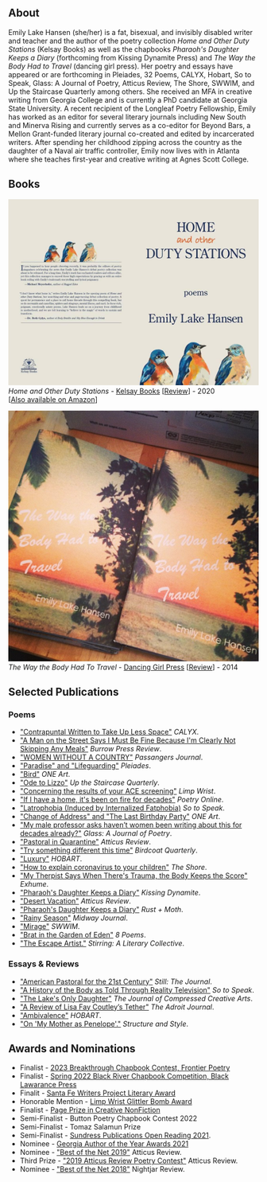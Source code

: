 ## About
Emily Lake Hansen (she/her) is a fat, bisexual,  and invisibly disabled writer and teacher and the author of the poetry collection
_Home and Other Duty Stations_ (Kelsay Books) as well as the chapbooks 
_Pharaoh's Daughter Keeps a Diary_ (forthcoming from Kissing Dynamite Press) 
and _The Way the Body Had to Travel_ (dancing girl press). Her poetry 
and essays have appeared or are forthcoming in Pleiades, 32 Poems, CALYX, Hobart, So to Speak,
Glass: A Journal of Poetry, Atticus Review, The Shore, SWWIM, and Up the Staircase Quarterly among others. She received an MFA in creative writing from Georgia
College and is currently a PhD candidate at Georgia State University. A recent recipient 
of the Longleaf Poetry Fellowship, Emily has worked as an editor for several literary journals including New South and Minerva Rising and currently serves as a co-editor for Beyond Bars, a Mellon Grant-funded literary journal co-created and edited by incarcerated writers. After spending her childhood zipping across the country as the daughter of a Naval air traffic controller, Emily now lives with in Atlanta where she teaches first-year and creative writing at Agnes Scott College. 

## Books
[<img src="/assets/images/home_and_other_duty_stations.jpg" alt="Cover Image" />](https://kelsaybooks.com/products/home-and-other-duty-stations)  
_Home and Other Duty Stations_ - [Kelsay Books](https://kelsaybooks.com/products/home-and-other-duty-stations) [[Review](https://sundressblog.com/2020/04/07/sundress-reads-home-and-other-duty-stations/)] - 2020  
[[Also available on Amazon](https://www.amazon.com/Home-Other-Stations-Emily-Hansen/dp/1950462838)]

![Chapbook Cover](/assets/images/chapbook_cover.jpg)  
_The Way the Body Had To Travel_ - [Dancing Girl Press](https://dulcetshop.myshopify.com/products/the-way-the-body-had-to-travel-emily-lake-hansen) [[Review](https://www.upthestaircase.org/the-way-the-body-had-to-travel.html)] - 2014

## Selected Publications

### Poems
* ["Contrapuntal Written to Take Up Less Space"](https://www.calyxpress.org/contrapuntal-written-to-take-up-less-space-by-emily-lake-hansen/) _CALYX_.
* ["A Man on the Street Says I Must Be Fine Because I'm Clearly Not Skipping Any Meals"](https://burrowpress.com/a-man-on-the-street-says-i-must-be-fine-because-im-clearly-not-skipping-any-meals-emily-lake-hansen/) _Burrow Press Review_.
* ["WOMEN WITHOUT A COUNTRY"](https://www.passengersjournal.com/volume-4-issue-1-poetry/#hansen) _Passangers Journal_.
* ["Paradise" and "Lifeguarding"](https://secure.touchnet.com/C20040_ustores/web/product_detail.jsp?PRODUCTID=575) _Pleiades_.
* ["Bird"](https://oneartpoetry.com/2022/11/18/bird-by-emily-lake-hansen/) _ONE Art_.
* ["Ode to Lizzo"](https://www.upthestaircase.org/emily-lake-hansen-issue-58.html) _Up the Staircase Quarterly_.
* ["Concerning the results of your ACE screening"](https://www.limpwristmagazine.com/lw7) _Limp Wrist_.
* ["If I have a home, it's been on fire for decades"](https://www.poetry.onl/read/em-l-h) _Poetry Online_.
* ["Latrophobia (Induced by Internalized Fatphobia)](http://sotospeakjournal.org/latrophobia/) _So to Speak_.
* ["Change of Address" and "The Last Birthday Party"](https://oneartpoetry.com/2022/03/30/two-poems-by-emily-lake-hansen/) _ONE Art_.
* ["My male professor asks haven’t women been writing about this for decades already?"](http://www.glass-poetry.com/journal/2019/september/hansen-my.html) _Glass: A Journal of Poetry_. 
* ["Pastoral in Quarantine"](https://atticusreview.org/pastoral-in-quarantine/) _Atticus Review_. 
* ["Try something different this time"](https://birdcoatquarterly.com/emily-lake-hansen/) _Birdcoat Quarterly_.
* ["Luxury"](https://www.hobartpulp.com/web_features/luxury) _HOBART_.  
* ["How to explain coronavirus to your children"](https://www.theshorepoetry.org/emily-lake-hansen-how-to-explain-coronavirus-to-your-children) _The Shore_.
* ["My Therpist Says When There's Trauma, the Body Keeps the Score"](http://exhumemag.weebly.com/emily-lake-hansen.html) _Exhume_. 
* ["Pharaoh's Daughter Keeps a Diary"](https://www.kissingdynamitepoetry.com/emily-lake-hansen-pharaohs-daughter.html) _Kissing Dynamite_. 
* ["Desert Vacation"](https://atticusreview.org/desert-vacation) _Atticus Review_.
* ["Pharaoh's Daughter Keeps a Diary"](https://rustandmoth.com/work/pharaohs-daughter-keeps-a-diary/) _Rust + Moth_. 
* ["Rainy Season"](http://midwayjournal.com/rainy-season/) _Midway Journal_. 
* ["Mirage"](https://www.swwim.org/blog/2018/8/30/mirage-by-emily-lake-hansen) _SWWIM_.  
* ["Brat in the Garden of Eden"](https://8poems.com/issue-four#/brat-in-the-garden-of-eden-emily-lake-hansen/) _8 Poems_.
* ["The Escape Artist."](http://www.sundresspublications.com/stirring/archives/v17/e8/hansene.htm) _Stirring: A Literary Collective_.

### Essays & Reviews
* ["American Pastoral for the 21st Century"](https://www.stilljournal.net/emily-lake-hansen-cnf2023.php) _Still: The Journal_.
* ["A History of the Body as Told Through Reality Television"](https://sotospeak.submittable.com/submit/257413/for-purchase-2023-print-issue-physical-or-pdf) _So to Speak_. 
* ["The Lake's Only Daughter"](https://matterpress.com/journal/2021/11/) _The Journal of Compressed Creative Arts_. 
* ["A Review of Lisa Fay Coutley’s Tether"](https://theadroitjournal.org/2021/06/23/a-review-of-lisa-fay-coutleys-tether-by-emily-lake-hansen/) _The Adroit Journal_. 
* ["Ambivalence"](https://www.hobartpulp.com/web_features/ambivalence) _HOBART_. 
* ["On 'My Mother as Penelope'."](http://structureandstyle.org/post/93705929440/my-mother-as-penelope) _Structure and Style_.

## Awards and Nominations
* Finalist - [2023 Breakthrough Chapbook Contest, Frontier Poetry](https://www.frontierpoetry.com/2023/09/13/2023-chapbook-contest-winner-finalists/) 
* Finalist - [Spring 2022 Black River Chapbook Competition, Black Lawarance Press](https://blacklawrencepress.com/spring-2022-black-river-chapbook-competition-finalists-semifinalists/) 
* Finalit - [Santa Fe Writers Project Literary Award](https://www.sfwp.com/2022-awards-program-results)
* Honorable Mention - [Limp Wrist Glittler Bomb Award](https://www.limpwristmagazine.com/lw07)
* Finalist - [Page Prize in Creative NonFiction](http://www.pinchjournal.com/2021-pinch-literary-awards)
* Semi-Finalist - Button Poetry Chapbook Contest 2022
* Semi-Finalist - Tomaz Salamun Prize
* Semi-Finalist - [Sundress Publications Open Reading 2021](https://sundressblog.com/2021/12/20/2021-poetry-open-reading-period-selections-announces/).
* Nominee - [Georgia Author of the Year Awards 2021](https://www.authoroftheyear.org/previous-nominees/2021)
* Nominee - ["Best of the Net 2019"](https://atticusreview.org/best-of-the-net-nominations-2019/) Atticus Review.
* Third Prize - ["2019 Atticus Review Poetry Contest"](https://atticusreview.org/announcing-the-2019-atticus-review-poetry-contest-winners/) Atticus Review.
* Nominee - ["Best of the Net 2018"](https://nightjarreview.com/awards.html) Nightjar Review.
